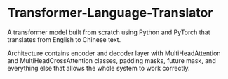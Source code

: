 # Transformer-Language-Translator
A transformer model built from scratch using Python and PyTorch that translates from English to Chinese text.

Architecture contains encoder and decoder layer with MultiHeadAttention and MultiHeadCrossAttention classes, padding masks, future mask, and everything else that allows the whole system to work correctly.
